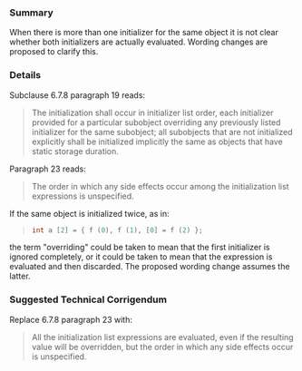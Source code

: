 ### Summary

When there is more than one initializer for the same object it is not clear
whether both initializers are actually evaluated. Wording changes are proposed
to clarify this.

### Details

Subclause 6.7.8 paragraph 19 reads:

> The initialization shall occur in initializer list order, each initializer
> provided for a particular subobject overriding any previously listed initializer
> for the same subobject; all subobjects that are not initialized explicitly shall
> be initialized implicitly the same as objects that have static storage duration.

Paragraph 23 reads:

> The order in which any side effects occur among the initialization list
> expressions is unspecified.

If the same object is initialized twice, as in:

> ```c
> int a [2] = { f (0), f (1), [0] = f (2) };
> ```

the term "overriding" could be taken to mean that the first initializer is
ignored completely, or it could be taken to mean that the expression is
evaluated and then discarded. The proposed wording change assumes the latter.

### Suggested Technical Corrigendum

Replace 6.7.8 paragraph 23 with:

> All the initialization list expressions are evaluated, even if the resulting
> value will be overridden, but the order in which any side effects occur is
> unspecified.

